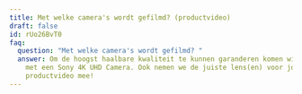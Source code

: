 ```yaml
---
title: Met welke camera's wordt gefilmd? (productvideo)
draft: false
id: rUo26BvT0
faq:
  question: "Met welke camera's wordt gefilmd? "
  answer: Om de hoogst haalbare kwaliteit te kunnen garanderen komen wij filmen
    met een Sony 4K UHD Camera. Ook nemen we de juiste lens(en) voor jouw
    productvideo mee!
---
```

